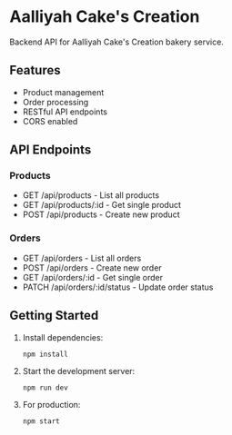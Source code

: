 # Aalliyah Cake's Creation

Backend API for Aalliyah Cake's Creation bakery service.

## Features

- Product management
- Order processing
- RESTful API endpoints
- CORS enabled

## API Endpoints

### Products
- GET /api/products - List all products
- GET /api/products/:id - Get single product
- POST /api/products - Create new product

### Orders
- GET /api/orders - List all orders
- POST /api/orders - Create new order
- GET /api/orders/:id - Get single order
- PATCH /api/orders/:id/status - Update order status

## Getting Started

1. Install dependencies:
   ```
   npm install
   ```

2. Start the development server:
   ```
   npm run dev
   ```

3. For production:
   ```
   npm start
   ```